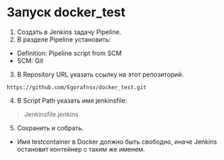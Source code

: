 # Запуск docker_test

1. Создать в Jenkins задачу Pipeline.
2. В разделе Pipeline установить:
- Definition: Pipeline script from SCM
- SCM: Git
3. В Repository URL указать ссылку на этот репозиторий.

`https://github.com/Egorafnsv/docker_test.git`

4. В Script Path указать имя jenkinsfile: 
> Jenkinsfile.jenkins
5. Сохранить и собрать.
- Имя testcontainer в Docker должно быть свободно, иначе Jenkins остановит контейнер с таким же именем.